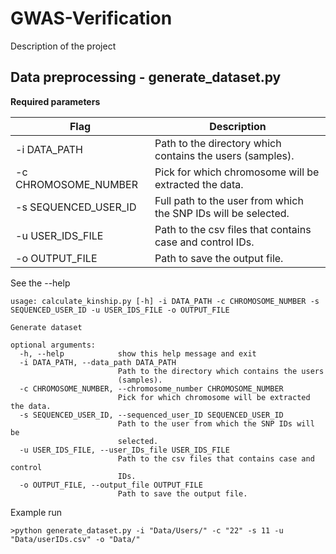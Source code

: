 # GWAS-Verification
Description of the project

## Data preprocessing - generate_dataset.py

__Required parameters__

Flag | Description 
--- | ---
-i DATA_PATH |  Path to the directory which contains the users (samples).
-c CHROMOSOME_NUMBER | Pick for which chromosome will be extracted the data.
-s SEQUENCED_USER_ID | Full path to the user from which the SNP IDs will be selected.
-u USER_IDS_FILE | Path to the csv files that contains case and control IDs.
-o OUTPUT_FILE | Path to save the output file.

See the --help
```
usage: calculate_kinship.py [-h] -i DATA_PATH -c CHROMOSOME_NUMBER -s SEQUENCED_USER_ID -u USER_IDS_FILE -o OUTPUT_FILE

Generate dataset

optional arguments:
  -h, --help            show this help message and exit
  -i DATA_PATH, --data_path DATA_PATH
                        Path to the directory which contains the users
                        (samples).
  -c CHROMOSOME_NUMBER, --chromosome_number CHROMOSOME_NUMBER
                        Pick for which chromosome will be extracted the data.
  -s SEQUENCED_USER_ID, --sequenced_user_ID SEQUENCED_USER_ID
                        Path to the user from which the SNP IDs will be
                        selected.
  -u USER_IDS_FILE, --user_IDs_file USER_IDS_FILE
                        Path to the csv files that contains case and control
                        IDs.
  -o OUTPUT_FILE, --output_file OUTPUT_FILE
                        Path to save the output file.
```

Example run
```
>python generate_dataset.py -i "Data/Users/" -c "22" -s 11 -u "Data/userIDs.csv" -o "Data/"
```
